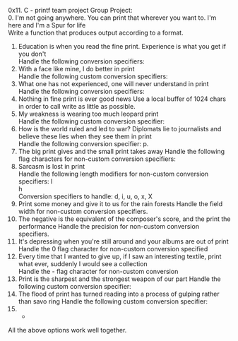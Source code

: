 0x11. C - printf team project
Group Project:                                                 
0. I'm not going anywhere. You can print that wherever you want to. I'm here and I'm a Spur for life  
Write a function that produces output according to a format.
1. Education is when you read the fine print. Experience is what you get if you don't                     
Handle the following conversion specifiers:
2. With a face like mine, I do better in print                    
Handle the following custom conversion specifiers:               
3. What one has not experienced, one will never understand in print                
Handle the following conversion specifiers:                     
4. Nothing in fine print is ever good news
Use a local buffer of 1024 chars in order to call write as little as possible.
5. My weakness is wearing too much leopard print           
Handle the following custom conversion specifier:                
6. How is the world ruled and led to war? Diplomats lie to journalists and believe these lies when they see them in print              
Handle the following conversion specifier: p.
7. The big print gives and the small print takes away
Handle the following flag characters for non-custom conversion specifiers:
8. Sarcasm is lost in print                                       
Handle the following length modifiers for non-custom conversion specifiers:
l                                                                 
h                 
Conversion specifiers to handle: d, i, u, o, x, X                 
9. Print some money and give it to us for the rain forests
Handle the field width for non-custom conversion specifiers.      
10. The negative is the equivalent of the composer's score, and the print the performance
Handle the precision for non-custom conversion specifiers.        
11. It's depressing when you're still around and your albums are out of print      
Handle the 0 flag character for non-custom conversion specified
12. Every time that I wanted to give up, if I saw an interesting textile, print what
 ever, suddenly I would see a collection                          
Handle the - flag character for non-custom conversion 
13. Print is the sharpest and the strongest weapon of our part
Handle the following custom conversion specifier:
14. The flood of print has turned reading into a process of gulping rather than savo
ring
Handle the following custom conversion specifier:
15. *                                                             
All the above options work well together.
